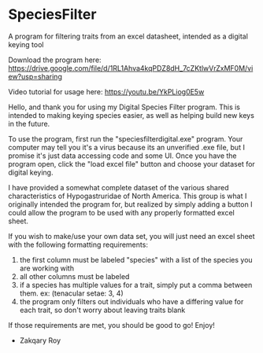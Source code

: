# SpeciesFilter
A program for filtering traits from an excel datasheet, intended as a digital keying tool

Download the program here: https://drive.google.com/file/d/1RL1Ahva4kqPDZ8dH_7cZKtlwVrZxMF0M/view?usp=sharing

Video tutorial for usage here: https://youtu.be/YkPLiog0E5w

Hello, and thank you for using my Digital Species Filter program. This is intended to making keying species easier, as well as helping build new keys in the future.

To use the program, first run the "speciesfilterdigital.exe" program. Your computer may tell you it's a virus because its an unverified .exe file, but I promise it's just data accessing code and some UI. Once you have the program open, click the "load excel file" button and choose your dataset for digital keying.

I have provided a somewhat complete dataset of the various shared characteristics of Hypogastruridae of North America. This group is what I originally intended the program for, but realized by simply adding a button I could allow the program to be used with any properly formatted excel sheet.

If you wish to make/use your own data set, you will just need an excel sheet with the following formatting requirements:
1) the first column must be labeled "species" with a list of the species you are working with
2) all other columns must be labeled
3) if a species has multiple values for a trait, simply put a comma between them. ex: (tenacular setae: 3, 4)
4) the program only filters out individuals who have a differing value for each trait, so don't worry about leaving traits blank

If those requirements are met, you should be good to go! Enjoy!
- Zakqary Roy
